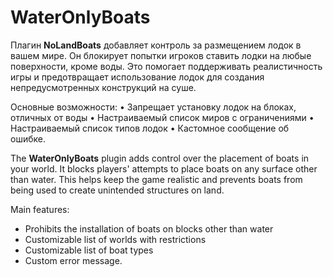 # WaterOnlyBoats  


Плагин **NoLandBoats** добавляет контроль за размещением лодок в вашем мире. Он блокирует попытки игроков ставить лодки на любые поверхности, кроме воды. Это помогает поддерживать реалистичность игры и предотвращает использование лодок для создания непредусмотренных конструкций на суше.

Основные возможности:
• Запрещает установку лодок на блоках, отличных от воды
• Настраиваемый список миров с ограничениями
• Настраиваемый список типов лодок
• Кастомное сообщение об ошибке.


The **WaterOnlyBoats** plugin adds control over the placement of boats in your world. It blocks players' attempts to place boats on any surface other than water. This helps keep the game realistic and prevents boats from being used to create unintended structures on land.

Main features:
* Prohibits the installation of boats on blocks other than water
* Customizable list of worlds with restrictions
* Customizable list of boat types
* Custom error message.
